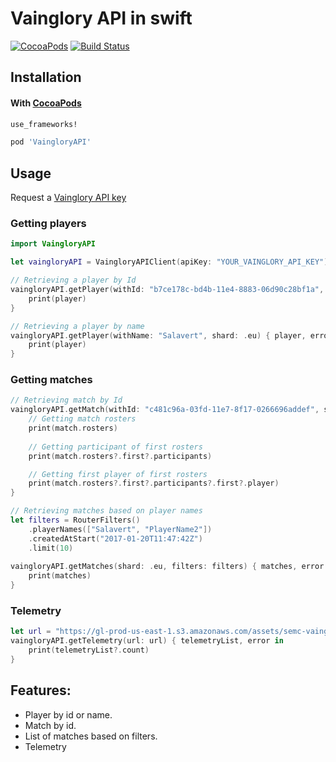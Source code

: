 # Vainglory API in swift
[![CocoaPods](https://img.shields.io/cocoapods/v/VaingloryAPI.svg)](https://cocoapods.org/pods/VaingloryAPI) 
[![Build Status](https://travis-ci.org/salavert/vainglory-api.svg?branch=master)](https://travis-ci.org/salavert/vainglory-api)

## Installation

#### With [CocoaPods](http://cocoapods.org/)

```ruby
use_frameworks!

pod 'VaingloryAPI'
```

## Usage

Request a [Vainglory API key](https://developer.vainglorygame.com)

### Getting players

```swift
import VaingloryAPI

let vaingloryAPI = VaingloryAPIClient(apiKey: "YOUR_VAINGLORY_API_KEY")

// Retrieving a player by Id
vaingloryAPI.getPlayer(withId: "b7ce178c-bd4b-11e4-8883-06d90c28bf1a", shard: .eu) { player, error in
    print(player)
}

// Retrieving a player by name
vaingloryAPI.getPlayer(withName: "Salavert", shard: .eu) { player, error in
    print(player)
}
```

### Getting matches

```swift
// Retrieving match by Id
vaingloryAPI.getMatch(withId: "c481c96a-03fd-11e7-8f17-0266696addef", shard: .eu) { match, error in
    // Getting match rosters
    print(match.rosters)
    
    // Getting participant of first rosters
    print(match.rosters?.first?.participants)

    // Getting first player of first rosters
    print(match.rosters?.first?.participants?.first?.player)
}

// Retrieving matches based on player names
let filters = RouterFilters()
    .playerNames(["Salavert", "PlayerName2"])
    .createdAtStart("2017-01-20T11:47:42Z")
    .limit(10)
        
vaingloryAPI.getMatches(shard: .eu, filters: filters) { matches, error in
    print(matches)
}
```

### Telemetry

```swift
let url = "https://gl-prod-us-east-1.s3.amazonaws.com/assets/semc-vainglory/na/2017/03/17/00/43/b900c179-0aaa-11e7-bb12-0242ac110005-telemetry.json"
vaingloryAPI.getTelemetry(url: url) { telemetryList, error in
    print(telemetryList?.count)
}
```

## Features:

* Player by id or name.
* Match by id.
* List of matches based on filters.
* Telemetry